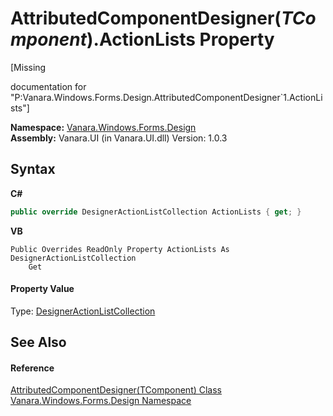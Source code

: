 # AttributedComponentDesigner(*TComponent*).ActionLists Property 
 

\[Missing <summary> documentation for "P:Vanara.Windows.Forms.Design.AttributedComponentDesigner`1.ActionLists"\]

**Namespace:**&nbsp;<a href="47183544-7c44-c1e2-cf57-c68e49a55933">Vanara.Windows.Forms.Design</a><br />**Assembly:**&nbsp;Vanara.UI (in Vanara.UI.dll) Version: 1.0.3

## Syntax

**C#**<br />
``` C#
public override DesignerActionListCollection ActionLists { get; }
```

**VB**<br />
``` VB
Public Overrides ReadOnly Property ActionLists As DesignerActionListCollection
	Get
```


#### Property Value
Type: <a href="http://msdn2.microsoft.com/en-us/library/51xwzwws" target="_blank">DesignerActionListCollection</a>

## See Also


#### Reference
<a href="fb96f0da-65c4-e97f-dd8b-56cfa157e3f4">AttributedComponentDesigner(TComponent) Class</a><br /><a href="47183544-7c44-c1e2-cf57-c68e49a55933">Vanara.Windows.Forms.Design Namespace</a><br />